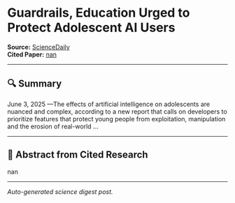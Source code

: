 # Guardrails, Education Urged to Protect Adolescent AI Users

**Source:** [ScienceDaily](https://www.sciencedaily.com/releases/2025/06/250603141208.htm)  
**Cited Paper:** [nan](nan)

---

## 🔍 Summary
June 3, 2025 —The effects of artificial intelligence on adolescents are nuanced and complex, according to a new report that calls on developers to prioritize features that protect young people from exploitation, manipulation and the erosion of real-world ...

---

## 📄 Abstract from Cited Research
nan

---

*Auto-generated science digest post.*
